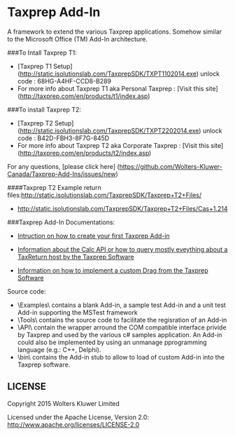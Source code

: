 # Taxprep Add-In

A framework to extend the various Taxprep applications. Somehow similar to the Microsoft Office (TM) Add-In architecture.

###To Intall Taxprep T1:
- [Taxprep T1 Setup] (http://static.isolutionslab.com/TaxprepSDK/TXPT1102014.exe) unlock code : 68HG-A4HF-CCD8-B289
- For more info about Taxprep T1 aka Personal Taxprep : [Visit this site] (http://taxprep.com/en/products/t1/index.asp) 

###To install Taxprep T2:
- [Taxprep T2 Setup] (http://static.isolutionslab.com/TaxprepSDK/TXPT2202014.exe) unlock code : B42D-FBH3-8F7G-845D
- For more info about Taxprep T2 aka Corporate Taxprep : [Visit this site] (http://taxprep.com/en/products/t2/index.asp) 

For any questions, [please click here] (https://github.com/Wolters-Kluwer-Canada/Taxprep-Add-Ins/issues/new)

####Taxprep T2 Example return files:http://static.isolutionslab.com/TaxprepSDK/Taxprep+T2+Files/
- http://static.isolutionslab.com/TaxprepSDK/Taxprep+T2+Files/Cas+1.214

###Taxprep Add-In Documentations:

- [Intruction on how to create your first Taxprep Add-in ](https://github.com/Wolters-Kluwer-Canada/Taxprep-Add-Ins/blob/master/How%20to%20create%20a%20new%20add-in.md)

- [Information about the Calc API or how to query mostly eveything about a TaxReturn host by the Taxprep Software ](https://github.com/Wolters-Kluwer-Canada/Taxprep-Add-Ins/blob/master/CalcAPI.md)

- [Information on how to implement a custom Drag from the Taxprep Software ](https://github.com/Wolters-Kluwer-Canada/Taxprep-Add-Ins/blob/master/DragAndDropAPI.md)

Source code:

  - \Examples\ contains a blank Add-in, a sample test Add-in and a unit test Add-in supporting the MSTest framework
  - \Tools\ contains the source code to facilitate the regisration of an Add-in
  - \API\ contain the wrapper arround the COM compatible interface privide by Taxprep and used by the various c# samples application. An Add-in could also be implemented by using an unmanage pprogramming language (e.g.: C++, Delphi).
  - \bin\ contains the Add-in stub to allow to load of custom Add-in into the Taxprep software.


LICENSE
------------
Copyright 2015 Wolters Kluwer Limited<br/>

Licensed under the Apache License, Version 2.0: http://www.apache.org/licenses/LICENSE-2.0
